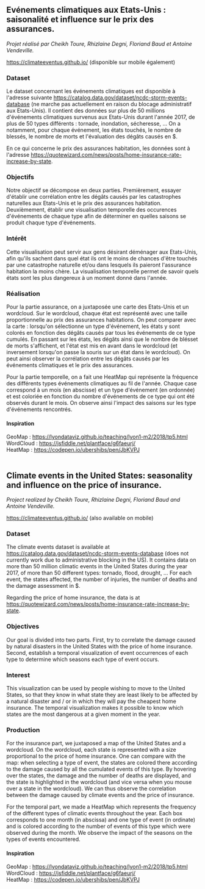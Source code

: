 ## Evénements climatiques aux Etats-Unis : saisonalité et influence sur le prix des assurances.
<i>Projet réalisé par Cheikh Toure, Rhizlaine Degni, Floriand Baud et Antoine Vendeville.</i>

https://climateeventus.github.io/ (disponible sur mobile également)

### Dataset
Le dataset concernant les événements climatiques est disponible à l'adresse suivante https://catalog.data.gov/dataset/ncdc-storm-events-database (ne marche pas actuellement en raison du blocage administratif aux Etats-Unis). Il contient des données sur plus de 50 millions d'événements climatiques survenus aux Etats-Unis durant l'année 2017, de plus de 50 types différents : tornade, inondation, sécheresse, ... On a notamment, pour chaque événement, les états touchés, le nombre de blessés, le nombre de morts et l'évaluation des dégâts causés en $.

En ce qui concerne le prix des assurances habitation, les données sont à l'adresse https://quotewizard.com/news/posts/home-insurance-rate-increase-by-state.

### Objectifs
Notre objectif se décompose en deux parties. Premièrement, essayer d'établir une corrélation entre les dégâts causés par les catastrophes naturelles aux Etats-Unis et le prix des assurances habitation. Deuxièmement, établir une visualisation temporelle des occurences d'événements de chaque type afin de déterminer en quelles saisons se produit chaque type d'événements.

### Intérêt
Cette visualisation peut servir aux gens désirant déménager aux Etats-Unis, afin qu'ils sachent dans quel état ils ont le moins de chances d'être touchés par une catastrophe naturelle et/ou dans lesquels ils paieront l'assurance habitation la moins chère. La visualisation temporelle permet de savoir quels états sont les plus dangereux à un moment donné dans l'année.

### Réalisation
Pour la partie assurance, on a juxtaposée une carte des Etats-Unis et un wordcloud. Sur le wordcloud, chaque état est représenté avec une taille proportionnelle au prix des assurances habitations. On peut comparer avec la carte : lorsqu'on sélectionne un type d'événement, les états y sont colorés en fonction des dégâts causés par tous les événements de ce type cumulés. En passant sur les états, les dégâts ainsi que le nombre de blésset de morts s'affichent, et l'état est mis en avant dans le wordcloud (et inversement lorsqu'on passe la souris sur un état dans le wordcloud). On peut ainsi observer la corrélation entre les dégâts causés par les événements climatiques et le prix des assurances.

Pour la partie temporelle, on a fait une HeatMap qui représente la fréquence des différents types événements climatiques au fil de l'année. Chaque case correspond à un mois (en abscisse) et un type d'événement (en ordonnée) et est coloriée en fonction du nombre d'événements de ce type qui ont été observés durant le mois. On observe ainsi l'impact des saisons sur les type d'événements rencontrés.

#### Inspiration
GeoMap : https://lyondataviz.github.io/teaching/lyon1-m2/2018/tp5.html <br>
WordCloud : https://jsfiddle.net/plantface/g6faeurj/ <br>
HeatMap : https://codepen.io/ubershibs/pen/JbKVPJ
<br></br>


## Climate events in the United States: seasonality and influence on the price of insurance.
<i>Project realized by Cheikh Toure, Rhizlaine Degni, Floriand Baud and Antoine Vendeville.</i>

https://climateeventus.github.io/ (also available on mobile)

### Dataset
The climate events dataset is available at https://catalog.data.gov/dataset/ncdc-storm-events-database (does not currently work due to administrative blocking in the US). It contains data on more than 50 million climatic events in the United States during the year 2017, of more than 50 different types: tornado, flood, drought, ... For each event, the states affected, the number of injuries, the number of deaths and the damage assessment in $.

Regarding the price of home insurance, the data is at https://quotewizard.com/news/posts/home-insurance-rate-increase-by-state.

### Objectives
Our goal is divided into two parts. First, try to correlate the damage caused by natural disasters in the United States with the price of home insurance. Second, establish a temporal visualization of event occurrences of each type to determine which seasons each type of event occurs.

### Interest
This visualization can be used by people wishing to move to the United States, so that they know in what state they are least likely to be affected by a natural disaster and / or in which they will pay the cheapest home insurance. The temporal visualization makes it possible to know which states are the most dangerous at a given moment in the year.

### Production
For the insurance part, we juxtaposed a map of the United States and a wordcloud. On the wordcloud, each state is represented with a size proportional to the price of home insurance. One can compare with the map: when selecting a type of event, the states are colored there according to the damage caused by all the cumulated events of this type. By hovering over the states, the damage and the number of deaths are displayed, and the state is highlighted in the wordcloud (and vice versa when you mouse over a state in the wordcloud). We can thus observe the correlation between the damage caused by climate events and the price of insurance.

For the temporal part, we made a HeatMap which represents the frequency of the different types of climatic events throughout the year. Each box corresponds to one month (in abscissa) and one type of event (in ordinate) and is colored according to the number of events of this type which were observed during the month. We observe the impact of the seasons on the types of events encountered.

#### Inspiration
GeoMap : https://lyondataviz.github.io/teaching/lyon1-m2/2018/tp5.html <br>
WordCloud : https://jsfiddle.net/plantface/g6faeurj/ <br>
HeatMap : https://codepen.io/ubershibs/pen/JbKVPJ

